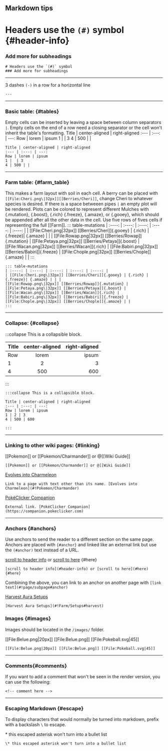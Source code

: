 ## Markdown tips

# Headers use the `(#)` symbol {#header-info}
### Add more for subheadings
```
# Headers use the `(#)` symbol
### Add more for subheadings
```
---

3 dashes `(-)`  in a row for a horizontal line
```
---
```

---

### Basic table: {#tables}
Empty cells can be inserted by leaving a space between column separators `|`.  Empty cells on the end of a row need a closing separator or the cell won't inherit the table's formatting.
Title | center-aligned | right-aligned
:--- | :---: | ---:
Row | lorem | ipsum
1 |  | 3
4 | 500 | |

```
Title | center-aligned | right-aligned
:--- | :---: | ---:
Row | lorem | ipsum
1 |  | 3
4 | 500 | |
```

---

### Farm table: {#farm_table}
This makes a farm layout with soil in each cell.  A berry can be placed with ```[[File:Cheri.png\|32px]][[Berries/Cheri]]```, change Cheri to whatever species is desired. If there is a space betweeen pipes ```|``` an empty plot will be rendered.  Plots can be colored to represent different Mulches with {.mutation}, {.boost}, {.rich} {.freeze}, {.amaze}, or  {.gooey}, which should be appended after all the other data in the cell.  Use five rows of fives cells if representing the full [[Farm]].
::: table-mutations
| :----: | :----: | :----: | :----: | :----: |
| [[File:Cheri.png\|32px]] [[Berries/Cheri]]{.gooey} | {.rich} | {.freeze}| {.amaze} | | |
[[File:Rowap.png\|32px]] [[Berries/Rowap]]{.mutation} | [[File:Petaya.png\|32px]] [[Berries/Petaya]]{.boost} | [[File:Wacan.png\|32px]] [[Berries/Wacan]]{.rich} | [[File:Babiri.png\|32px]] [[Berries/Babiri]]{.freeze} | [[File:Chople.png\|32px]] [[Berries/Chople]]{.amaze} | |
:::

```
::: table-mutations
| :----: | :----: | :----: | :----: | :----: |
| [[File:Cheri.png\|32px]] [[Berries/Cheri]]{.gooey} | {.rich} | {.freeze}| {.amaze} | | |
[[File:Rowap.png\|32px]] [[Berries/Rowap]]{.mutation} | [[File:Petaya.png\|32px]] [[Berries/Petaya]]{.boost} | [[File:Wacan.png\|32px]] [[Berries/Wacan]]{.rich} | [[File:Babiri.png\|32px]] [[Berries/Babiri]]{.freeze} | [[File:Chople.png\|32px]] [[Berries/Chople]]{.amaze} | |
:::
```

---

### Collapse: {#collapse}

:::collapse This is a collapsible block.

Title | center-aligned | right-aligned
:--- | :---: | ---:
Row | lorem | ipsum
1 | 2 | 3
4 | 500 | 600

:::

```
:::collapse This is a collapsible block.

Title | center-aligned | right-aligned
:--- | :---: | ---:
Row | lorem | ipsum
1 | 2 | 3
4 | 500 | 600

:::
```

---

### Linking to other wiki pages: {#linking}

[[Pokemon]] or [[Pokemon/Charmander]] or @[[Wiki Guide]]
```
[[Pokemon]] or [[Pokemon/Charmander]] or @[[Wiki Guide]]
```
[Evolves into Charmeleon](#!Pokemon/Charmander)
```
Link to a page with text other than its name. [Evolves into Charmeleon](#!Pokemon/Charmander)
```
[PokéClicker Companion](https://companion.pokeclicker.com)
```
External link. [PokéClicker Companion](https://companion.pokeclicker.com)
```

---

### Anchors {#anchors}
Use anchors to send the reader to a different section on the same page.  Anchors are placed with `{#anchor}` and linked like an external link but use the `(#anchor)` text instead of a URL.

[scroll to header info](#header-info) or [scroll to here](#here) {#here}

```
[scroll to header info](#header-info) or [scroll to here](#here) {#here}
```

Combining the above, you can link to an anchor on another page with `[link text](#!page/subpage#anchor)`

[Harvest Aura Setups](#!Farm/Setups#harvest)

```
[Harvest Aura Setups](#!Farm/Setups#harvest)
```

### Images {#images}

Images should be located in the `/images/` folder.

[[File:Belue.png|20px]] [[File:Belue.png]] [[File:Pokeball.svg|45]]

```
[[File:Belue.png|20px]] [[File:Belue.png]] [[File:Pokeball.svg|45]]
```

---

### Comments{#comments}

If you want to add a comment that won't be seen in the render version, you can use the following:

<!-- comment here -->
```
<!-- comment here -->
```

---

### Escaping Markdown {#escape}
To display characters that would normally be turned into markdown, prefix with a backslash `\` to escape.

\* this escaped asterisk won't turn into a bullet list
```
\* this escaped asterisk won't turn into a bullet list
```